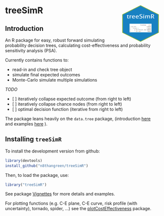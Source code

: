 
<!-- README.md is generated from README.Rmd. Please edit that file -->
treeSimR <img src="man/figures/hexSticker.png" width="120" height="120" align="right" />
========================================================================================

<!--
[![CRAN_Status_Badge](http://www.r-pkg.org/badges/version/purrr)](http://cran.r-project.org/package=purrr)
[![Build Status](https://travis-ci.org/tidyverse/purrr.svg?branch=master)](https://travis-ci.org/tidyverse/purrr)
[![Coverage Status](https://img.shields.io/codecov/c/github/tidyverse/purrr/master.svg)](https://codecov.io/github/tidyverse/purrr?branch=master)
-->
Introduction
------------

An R package for easy, robust forward simulating probability decision trees, calculating cost-effectiveness and probability sensitivity analysis (PSA).

Currently contains functions to:

-   read-in and check tree object
-   simulate final expected outcomes
-   Monte-Carlo simulate multiple simulations

*TODO*

-   \[ \] iteratively collapse expected outcome (from right to left)
-   \[ \] iteratively collapse chance nodes (from right to left)
-   \[ \] optimal decision function (iterative from right to left)

The package leans heavily on the `data.tree` package, (introduction [here](https://cran.r-project.org/web/packages/data.tree/vignettes/data.tree.html) and examples [here](https://cran.r-project.org/web/packages/data.tree/vignettes/applications.html) ).

Installing `treeSimR`
---------------------

To install the development version from github:

``` r
library(devtools)
install_github("n8thangreen/treeSimR")
```

Then, to load the package, use:

``` r
library("treeSimR")
```

See package [Vignettes](https://n8thangreen.github.io/treeSimR/articles/vignette_main.html) for more details and examples.

For plotting functions (e.g. C-E plane, C-E curve, risk profile (with uncertainty), tornado, spider, ...) see the [plotCostEffectiveness](https://github.com/n8thangreen/plotCostEffectiveness) package.
